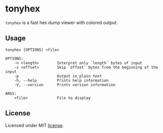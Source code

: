 # tonyhex

`tonyhex` is a fast hex dump viewer with colored output.

## Usage

```
tonyhex [OPTIONS] <file>

OPTIONS:
    -n <length>        Interpret only `length` bytes of input
    -s <offset>        Skip `offset` bytes from the beginning of the input
    -p                 Output in plain text
    -h, --help         Prints help information
    -V, --version      Prints version information

ARGS:
    <file>             File to display
```

## License

Licensed under MIT [license](LICENSE).
